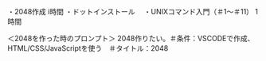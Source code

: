 ・2048作成 i時間
・ドットインストール
　・UNIXコマンド入門（＃1～＃11） 1時間

＜2048を作った時のプロンプト＞
2048作りたい。＃条件：VSCODEで作成、HTML/CSS/JavaScriptを使う　＃タイトル：2048
